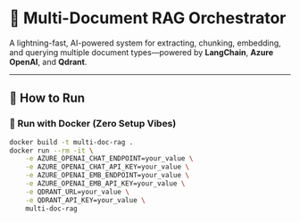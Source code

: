 # 🚀 Multi-Document RAG Orchestrator

A lightning-fast, AI-powered system for extracting, chunking, embedding, and querying multiple document types—powered by **LangChain**, **Azure OpenAI**, and **Qdrant**.

---

## 🚀 How to Run

### 🐳 Run with Docker (Zero Setup Vibes)
```bash
docker build -t multi-doc-rag .
docker run --rm -it \
    -e AZURE_OPENAI_CHAT_ENDPOINT=your_value \
    -e AZURE_OPENAI_CHAT_API_KEY=your_value \
    -e AZURE_OPENAI_EMB_ENDPOINT=your_value \
    -e AZURE_OPENAI_EMB_API_KEY=your_value \
    -e QDRANT_URL=your_value \
    -e QDRANT_API_KEY=your_value \
    multi-doc-rag
